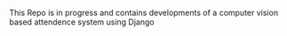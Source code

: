 This Repo is in progress and contains developments of a computer vision based attendence system using Django
